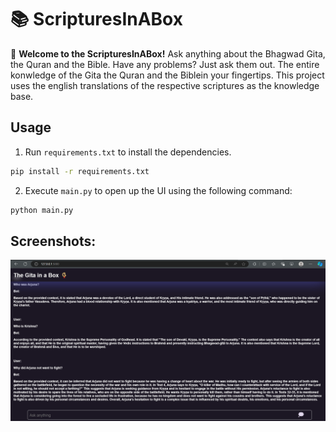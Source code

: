 # 📚 ScripturesInABox

🙏 **Welcome to the ScripturesInABox!** 
Ask anything about the Bhagwad Gita, the Quran and the Bible. Have any problems? Just ask them out. The entire konwledge of the Gita the Quran and the Biblein your fingertips. This project uses the english translations of the respective scriptures as the knowledge base.


## Usage
1. Run `requirements.txt` to install the dependencies.

```bash
pip install -r requirements.txt
```
2. Execute `main.py` to open up the UI using the following command:

```bash
python main.py
```

## Screenshots:
![App Screenshot](https://github.com/Satyajeet-code/Generative-AI/blob/main/TheGitaInaBox/Screenshot%202024-07-24%20015826.png)

